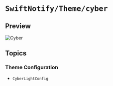 # ``SwiftNotify/Theme/cyber``

## Preview

![Cyber](Cyber)

## Topics

### Theme Configuration

- ``CyberLightConfig``
